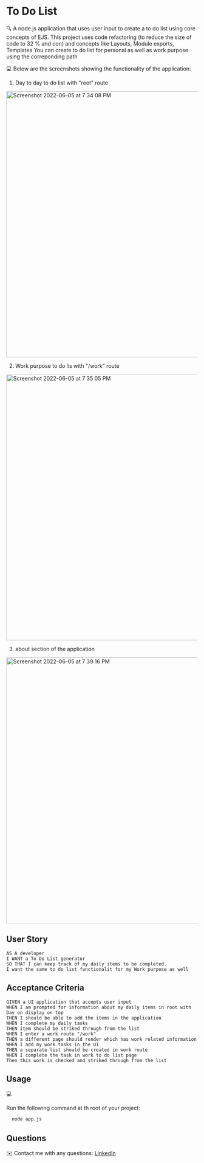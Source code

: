 # To Do List

🔍 A node.js application that uses user input to create a to do list using core concepts of EJS.
This project uses code refactoring (to reduce the size of code to 32 % and con) and concepts like Layouts, Module exports, Templates
You can create to do list for personal as well as work purpose using the correponding path

💻 Below are the screenshots showing the functionality of the application:

1. Day to day to do list with "root" route
<img width="700" alt="Screenshot 2022-06-05 at 7 34 08 PM" src="https://user-images.githubusercontent.com/90515961/172055817-945dfe7f-5b76-4554-8b06-5d2269f5329a.png">

2. Work purpose to do lis with "/work" route
<img width="700" alt="Screenshot 2022-06-05 at 7 35 05 PM" src="https://user-images.githubusercontent.com/90515961/172055849-3c87ac1c-4a11-4dbb-89d2-82ef4fa1144b.png">

3. about section of the application
<img width="700" alt="Screenshot 2022-06-05 at 7 39 16 PM" src="https://user-images.githubusercontent.com/90515961/172056231-1d85da20-2c3d-4d12-ac6b-14c03e300cb1.png">


## User Story

```
AS A developer
I WANT a To Do List generator
SO THAT I can keep track of my daily items to be completed.
I want the same to do list functionalit for my Work purpose as well 
```

## Acceptance Criteria

```
GIVEN a UI application that accepts user input
WHEN I am prompted for information about my daily items in root with Day on display on top
THEN I should be able to add the items in the application
WHEN I complete my daily tasks
THEN item should be striked through from the list
WHEN I enter a work route "/work"
THEN a different page should render which has work related information
WHEN I add my work tasks in the UI
THEN a separate list should be created in work route
WHEN I complete the task in work to do list page
Then this work is checked and striked through from the list
```


## Usage

💻

Run the following command at th root of your project:
```bash
  node app.js
```

## Questions
✉️ Contact me with any questions: [LinkedIn](https://linkedin.com/in/prankur-gupta-505063169)
